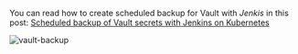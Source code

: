 
You can read how to create scheduled backup for Vault with *Jenkis* in this post:
[Scheduled backup of Vault secrets with Jenkins on Kubernetes](https://igorzhivilo.com/vault/scheduled-backup-vault-secrets/)

![vault-backup](../images/logo.png)